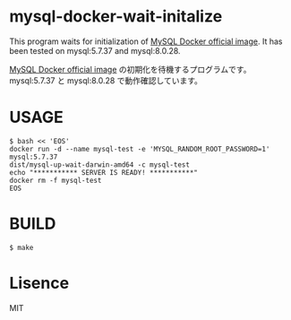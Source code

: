 # mysql-docker-wait-initalize

This program waits for initialization of [MySQL Docker official image](https://hub.docker.com/_/mysql). It has been tested on mysql:5.7.37 and mysql:8.0.28.

[MySQL Docker official image](https://hub.docker.com/_/mysql) の初期化を待機するプログラムです。mysql:5.7.37 と mysql:8.0.28 で動作確認しています。

# USAGE

	$ bash << 'EOS'
	docker run -d --name mysql-test -e 'MYSQL_RANDOM_ROOT_PASSWORD=1' mysql:5.7.37
	dist/mysql-up-wait-darwin-amd64 -c mysql-test
	echo "*********** SERVER IS READY! ***********"
	docker rm -f mysql-test
	EOS

# BUILD

	$ make

# Lisence

MIT
